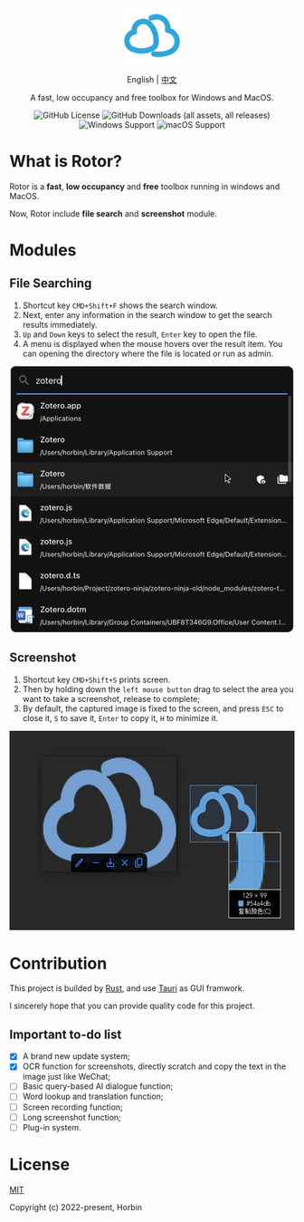 <p align="center"><a href="https://github.com/Horbin-Magician/rotor-rs" target="_blank" rel="noopener noreferrer"><img width="100" src="./public/assets/logo.png" alt="Rotor logo"></a></p>

<p align="center">
<span>English</span>
<span> | </span>
<a href="doc\README_CN.md">中文</a>
</p>

<p align="center"><span>A fast, low occupancy and free toolbox for Windows and MacOS.</span></p>

<div align="center">

![GitHub License](https://img.shields.io/github/license/Horbin-Magician/rotor?style=flat)
![GitHub Downloads (all assets, all releases)](https://img.shields.io/github/downloads/Horbin-Magician/rotor/total?style=flat)
![Windows Support](https://img.shields.io/badge/Windows-0078D6?style=flat&logo=windows&logoColor=white)
![macOS Support](https://img.shields.io/badge/macOS-000000?style=flat&logo=apple&logoColor=white)

</div>

# What is Rotor?

Rotor is a **fast**, **low occupancy** and **free** toolbox running in windows and MacOS.

Now, Rotor include **file search** and **screenshot** module.

# Modules

## File Searching

1. Shortcut key `CMD+Shift+F` shows the search window.
2. Next, enter any information in the search window to get the search results immediately.
3. `Up` and `Down` keys to select the result, `Enter` key to open the file. 
4. A menu is displayed when the mouse hovers over the result item. You can opening the directory where the file is located or run as admin.

<div align=center>
<img src="./doc/search_demo.png" width="500" height="470"> 
</div>

## Screenshot

1. Shortcut key `CMD+Shift+S` prints screen.
2. Then by holding down the `left mouse button` drag to select the area you want to take a screenshot, release to complete;
3. By default, the captured image is fixed to the screen, and press `ESC` to close it, `S` to save it, `Enter` to copy it, `H` to minimize it.

<div align=center>
<img src="./doc/screenshot_demo.png" width="558" height="352"> 
</div>

# Contribution

This project is builded by [Rust](https://www.rust-lang.org/), and use [Tauri](https://github.com/tauri-apps/tauri/) as GUI framwork.

I sincerely hope that you can provide quality code for this project.

## Important to-do list

- [x] A brand new update system;
- [x] OCR function for screenshots, directly scratch and copy the text in the image just like WeChat;
- [ ] Basic query-based AI dialogue function;
- [ ] Word lookup and translation function;
- [ ] Screen recording function;
- [ ] Long screenshot function;
- [ ] Plug-in system.

# License

[MIT](https://opensource.org/licenses/MIT)

Copyright (c) 2022-present, Horbin

